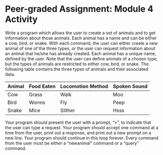# Peer-graded Assignment: Module 4 Activity

Write a program which allows the user to create a set of animals and to get information about those animals. Each animal has a name and can be either a cow, bird, or snake. With each command, the user can either create a new animal of one of the three types, or the user can request information about an animal that he/she has already created. Each animal has a unique name, defined by the user. Note that the user can define animals of a chosen type, but the types of animals are restricted to either cow, bird, or snake. The following table contains the three types of animals and their associated data.


|  Animal  |  Food Eaten  |  Locomotion Method  |  Spoken Sound  |
|  ------  |  ----------  |  -----------------  |  ------------  |
|   Cow    |    Grass     |        Walk         |       Moo      |
|   Bird   |    Worms     |        Fly          |      Peep      |
|   Snake  |    Mice      |       Slither       |      Hsss      |

Your program should present the user with a prompt, “>”, to indicate that the user can type a request. Your program should accept one command at a time from the user, print out a response, and print out a new prompt on a new line. Your program should continue in this loop forever. Every command from the user must be either a “newanimal” command or a “query” command.
